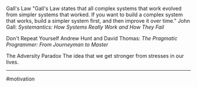 Gall's Law
"Gall's Law states that all complex systems that work evolved from simpler systems that worked. If you want to build a complex system that works, build a simpler system first, and then improve it over time."
John Gall:  *Systemantics: How Systems Really Work and How They Fail*

Don't Repeat Yourself
Andrew Hunt and David Thomas: *The Pragmatic Programmer: From Journeyman to Master*

The Adversity Paradox
The idea that we get stronger from stresses in our lives.
___

#motivation
